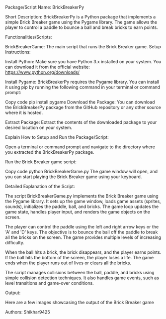 Package/Script Name: BrickBreakerPy

Short Description:
BrickBreakerPy is a Python package that implements a simple Brick Breaker game using the Pygame library. The game allows the player to control a paddle to bounce a ball and break bricks to earn points.

Functionalities/Scripts:

BrickBreakerGame: The main script that runs the Brick Breaker game.
Setup Instructions:

Install Python: Make sure you have Python 3.x installed on your system. You can download it from the official website: https://www.python.org/downloads/

Install Pygame: BrickBreakerPy requires the Pygame library. You can install it using pip by running the following command in your terminal or command prompt:

Copy code
pip install pygame
Download the Package: You can download the BrickBreakerPy package from the GitHub repository or any other source where it is hosted.

Extract Package: Extract the contents of the downloaded package to your desired location on your system.

Explain How to Setup and Run the Package/Script:

Open a terminal or command prompt and navigate to the directory where you extracted the BrickBreakerPy package.

Run the Brick Breaker game script:

Copy code
python BrickBreakerGame.py
The game window will open, and you can start playing the Brick Breaker game using your keyboard.

Detailed Explanation of the Script:

The script BrickBreakerGame.py implements the Brick Breaker game using the Pygame library. It sets up the game window, loads game assets (sprites, sounds), initializes the paddle, ball, and bricks. The game loop updates the game state, handles player input, and renders the game objects on the screen.

The player can control the paddle using the left and right arrow keys or the 'A' and 'D' keys. The objective is to bounce the ball off the paddle to break all the bricks on the screen. The game provides multiple levels of increasing difficulty.

When the ball hits a brick, the brick disappears, and the player earns points. If the ball hits the bottom of the screen, the player loses a life. The game ends when the player runs out of lives or clears all the bricks.

The script manages collisions between the ball, paddle, and bricks using simple collision detection techniques. It also handles game events, such as level transitions and game-over conditions.

Output:

Here are a few images showcasing the output of the Brick Breaker game



Authors:
Shikhar9425





